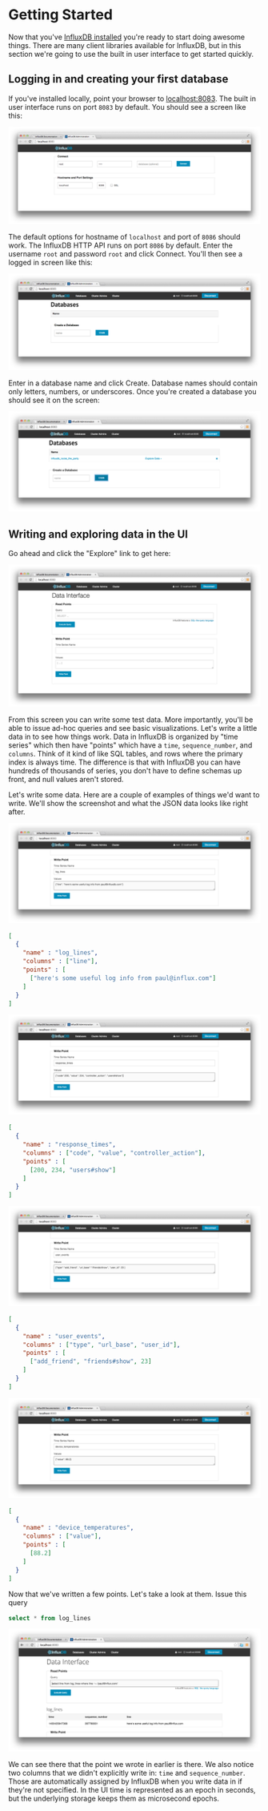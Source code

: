 # Getting Started

Now that you've [InfluxDB installed](installation.html) you're ready to start doing awesome things. There are many client libraries available for InfluxDB, but in this section we're going to use the built in user interface to get started quickly.

## Logging in and creating your first database
If you've installed locally, point your browser to <a href="http://localhost:8083" target="_blank">localhost:8083</a>. The built in user interface runs on port `8083` by default. You should see a screen like this:

![Admin login](/images/docs/admin_login.png)

The default options for hostname of `localhost` and port of `8086` should work. The InfluxDB HTTP API runs on port `8086` by default. Enter the username `root` and password `root` and click Connect. You'll then see a logged in screen like this:

![Logged in with no databases](/images/docs/logged_in_no_databases.png)

Enter in a database name and click Create. Database names should contain only letters, numbers, or underscores. Once you're created a database you should see it on the screen:

![Database list screen](/images/docs/database_created.png)

## Writing and exploring data in the UI
Go ahead and click the "Explore" link to get here:

![Explore data interface](/images/docs/explore_screen.png)

From this screen you can write some test data. More importantly, you'll be able to issue ad-hoc queries and see basic visualizations. Let's write a little data in to see how things work. Data in InfluxDB is organized by "time series" which then have "points" which have a `time`, `sequence_number`, and `columns`. Think of it kind of like SQL tables, and rows where the primary index is always time. The difference is that with InfluxDB you can have hundreds of thousands of series, you don't have to define schemas up front, and null values aren't stored.

Let's write some data. Here are a couple of examples of things we'd want to write. We'll show the screenshot and what the JSON data looks like right after.

![Storing log lines](/images/docs/log_lines.png)

```json
[
  {
    "name" : "log_lines",
    "columns" : ["line"],
    "points" : [
      ["here's some useful log info from paul@influx.com"]
    ]
  }
]
```

![Storing response times](/images/docs/response_times.png)

```json
[
  {
    "name" : "response_times",
    "columns" : ["code", "value", "controller_action"],
    "points" : [
      [200, 234, "users#show"]
    ]
  }
]
```

![Storing user analytics data](/images/docs/user_events.png)

```json
[
  {
    "name" : "user_events",
    "columns" : ["type", "url_base", "user_id"],
    "points" : [
      ["add_friend", "friends#show", 23]
    ]
  }
]
```

![Storing sensor data](/images/docs/device_temperatures.png)

```json
[
  {
    "name" : "device_temperatures",
    "columns" : ["value"],
    "points" : [
      [88.2]
    ]
  }
]
```

Now that we've written a few points. Let's take a look at them. Issue this query

```sql
select * from log_lines
```

![Selecting all log lines](/images/docs/select_log_lines.png)

We can see there that the point we wrote in earlier is there. We also notice two columns that we didn't explicitly write in: `time` and `sequence_number`. Those are automatically assigned by InfluxDB when you write data in if they're not specified. In the UI time is represented as an epoch in seconds, but the underlying storage keeps them as microsecond epochs. 